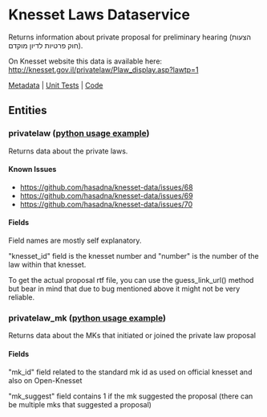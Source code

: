 # Knesset Laws Dataservice

Returns information about private proposal for preliminary hearing (הצעות חוק פרטיות לדיון מוקדם).

On Knesset website this data is available here: http://knesset.gov.il/privatelaw/Plaw_display.asp?lawtp=1

[Metadata](http://online.knesset.gov.il/WsinternetSps/KnessetDataService/LawsData.svc/$metadata) 
| [Unit Tests](https://github.com/hasadna/knesset-data/tree/master/python/knesset_data/dataservice/tests/laws) 
| [Code](https://github.com/hasadna/knesset-data/blob/master/python/knesset_data/dataservice/laws.py)

## Entities

### privatelaw ([python usage example](https://github.com/hasadna/knesset-data/blob/master/python/knesset_data/dataservice/tests/laws/test_laws.py))

Returns data about the private laws.

#### Known Issues

* https://github.com/hasadna/knesset-data/issues/68
* https://github.com/hasadna/knesset-data/issues/69
* https://github.com/hasadna/knesset-data/issues/70

#### Fields

Field names are mostly self explanatory.

"knesset_id" field is the knesset number and "number" is the number of the law within that knesset.

To get the actual proposal rtf file, you can use the guess_link_url() method but bear in mind that due to bug mentioned above it might not be very reliable.

### privatelaw_mk ([python usage example](https://github.com/hasadna/knesset-data/blob/master/python/knesset_data/dataservice/tests/laws/test_laws.py))

Returns data about the MKs that initiated or joined the private law proposal

#### Fields

"mk_id" field related to the standard mk id as used on official knesset and also on Open-Knesset

"mk_suggest" field contains 1 if the mk suggested the proposal (there can be multiple mks that suggested a proposal)
